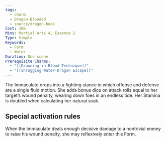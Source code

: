 ```yaml
---
tags:
  - charm
  - Dragon-Blooded
  - source/dragon-book
Cost: 10m
Mins: Martial Arts 4, Essence 2
Type: Simple
Keywords:
  - Form
  - Water
Duration: One scene
Prerequisite Charms:
  - "[[Drowning-in-Blood Technique]]"
  - "[[Shrugging Water-Dragon Escape]]"
---
```

The Immaculate drops into a fighting stance in which offense and defense are a single fluid motion. She adds bonus dice on attack rolls equal to her target’s wound penalty, wearing down foes in an endless tide. Her Stamina is doubled when calculating her natural soak. 

## Special activation rules

When the Immaculate deals enough decisive damage to a nontrivial enemy to raise his wound penalty, she may reflexively enter this Form.